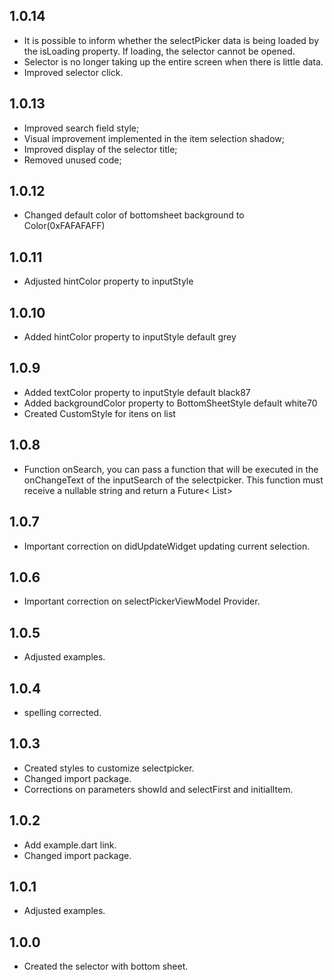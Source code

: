 ## 1.0.14

* It is possible to inform whether the selectPicker data is being loaded by the isLoading property. If loading, the selector cannot be opened.
* Selector is no longer taking up the entire screen when there is little data. 
* Improved selector click.

## 1.0.13

* Improved search field style;
* Visual improvement implemented in the item selection shadow;
* Improved display of the selector title;
* Removed unused code;

## 1.0.12

* Changed default color of bottomsheet background to Color(0xFAFAFAFF)

## 1.0.11

* Adjusted hintColor property to inputStyle

## 1.0.10

* Added hintColor property to inputStyle default grey

## 1.0.9

* Added textColor property to inputStyle default black87
* Added backgroundColor property to BottomSheetStyle default white70
* Created CustomStyle for itens on list

## 1.0.8

* Function onSearch, you can pass a function that will be executed in the onChangeText of the
  inputSearch of the selectpicker. This function must receive a nullable string and return a Future<
  List<SelectPickerItem>>

## 1.0.7

* Important correction on didUpdateWidget updating current selection.

## 1.0.6

* Important correction on selectPickerViewModel Provider.

## 1.0.5

* Adjusted examples.

## 1.0.4

* spelling corrected.

## 1.0.3

* Created styles to customize selectpicker.
* Changed import package.
* Corrections on parameters showId and selectFirst and initialItem.

## 1.0.2

* Add example.dart link.
* Changed import package.

## 1.0.1

* Adjusted examples.

## 1.0.0

* Created the selector with bottom sheet. 
